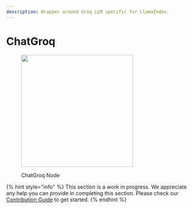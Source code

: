 ```yaml
---
description: Wrapper around Groq LLM specific for LlamaIndex.
---
```


# ChatGroq

<figure><img src="../..//assets/up-015.png" alt="" width="299"><figcaption><p>ChatGroq Node</p></figcaption></figure>

{% hint style="info" %}
This section is a work in progress. We appreciate any help you can provide in completing this section. Please check our [Contribution Guide](broken-reference) to get started.
{% endhint %}
